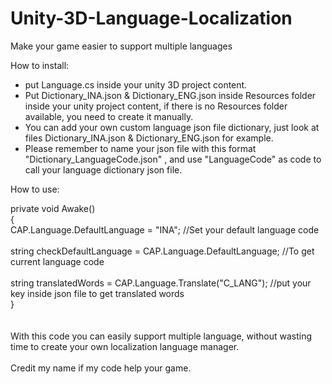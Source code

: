# Unity-3D-Language-Localization
Make your game easier to support multiple languages


How to install:</br>
- put Language.cs inside your unity 3D project content. </br>
- Put Dictionary_INA.json & Dictionary_ENG.json inside Resources folder inside your unity project content, if there is no Resources folder available, you need to create it manually. </br>
- You can add your own custom language json file dictionary, just look at files Dictionary_INA.json & Dictionary_ENG.json for example.</br>
- Please remember to name your json file with this format "Dictionary_LanguageCode.json" , and use "LanguageCode" as code to call your language dictionary json file.</br>


How to use:</br>

private void Awake()</br>
{ </br>
   CAP.Language.DefaultLanguage = "INA"; //Set your default language code </br>
</br>
   string checkDefaultLanguage = CAP.Language.DefaultLanguage; //To get current language code </br>
</br>
   string translatedWords = CAP.Language.Translate("C_LANG"); //put your key inside json file to get translated words </br>
} </br>
</br>
</br>
With this code you can easily support multiple language, without wasting time to create your own localization language manager.</br>
</br>
Credit my name if my code help your game.</br>
